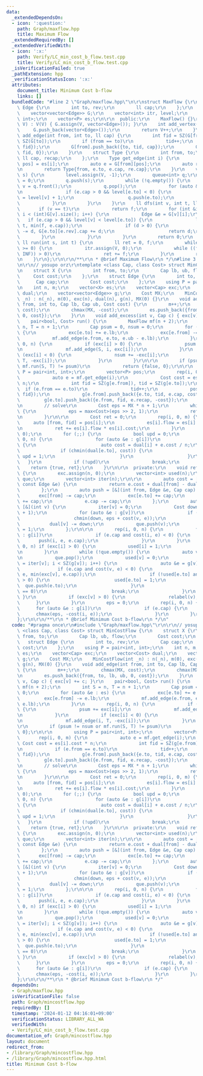 ```yaml
---
data:
  _extendedDependsOn:
  - icon: ':question:'
    path: Graph/maxflow.hpp
    title: Maximum Flow
  _extendedRequiredBy: []
  _extendedVerifiedWith:
  - icon: ':x:'
    path: Verify/LC_min_cost_b_flow.test.cpp
    title: Verify/LC_min_cost_b_flow.test.cpp
  _isVerificationFailed: true
  _pathExtension: hpp
  _verificationStatusIcon: ':x:'
  attributes:
    document_title: Minimum Cost b-flow
    links: []
  bundledCode: "#line 2 \"Graph/maxflow.hpp\"\n\r\nstruct MaxFlow {\r\n    struct\
    \ Edge {\r\n        int to, rev;\r\n        ll cap;\r\n    };\r\n    int V;\r\n\
    \    vector<vector<Edge>> G;\r\n    vector<int> itr, level;\r\n    using P = pair<int,\
    \ int>;\r\n    vector<P> es;\r\n\r\n  public:\r\n    MaxFlow() {}\r\n    MaxFlow(int\
    \ V) : V(V) { G.assign(V, vector<Edge>()); }\r\n    int add_vertex() {\r\n   \
    \     G.push_back(vector<Edge>());\r\n        return V++;\r\n    }\r\n    void\
    \ add_edge(int from, int to, ll cap) {\r\n        int fid = SZ(G[from]), tid =\
    \ SZ(G[to]);\r\n        if (from == to)\r\n            tid++;\r\n        es.push_back({from,\
    \ fid});\r\n        G[from].push_back({to, tid, cap});\r\n        G[to].push_back({from,\
    \ fid, 0});\r\n    }\r\n    struct Type {\r\n        int from, to;\r\n       \
    \ ll cap, recap;\r\n    };\r\n    Type get_edge(int i) {\r\n        auto [from,\
    \ pos] = es[i];\r\n        auto e = G[from][pos];\r\n        auto re = G[e.to][e.rev];\r\
    \n        return Type{from, e.to, e.cap, re.cap};\r\n    }\r\n    void bfs(int\
    \ s) {\r\n        level.assign(V, -1);\r\n        queue<int> q;\r\n        level[s]\
    \ = 0;\r\n        q.push(s);\r\n        while (!q.empty()) {\r\n            int\
    \ v = q.front();\r\n            q.pop();\r\n            for (auto &e : G[v]) {\r\
    \n                if (e.cap > 0 && level[e.to] < 0) {\r\n                    level[e.to]\
    \ = level[v] + 1;\r\n                    q.push(e.to);\r\n                }\r\n\
    \            }\r\n        }\r\n    }\r\n    ll dfs(int v, int t, ll f) {\r\n \
    \       if (v == t)\r\n            return f;\r\n        for (int &i = itr[v];\
    \ i < (int)G[v].size(); i++) {\r\n            Edge &e = G[v][i];\r\n         \
    \   if (e.cap > 0 && level[v] < level[e.to]) {\r\n                ll d = dfs(e.to,\
    \ t, min(f, e.cap));\r\n                if (d > 0) {\r\n                    e.cap\
    \ -= d, G[e.to][e.rev].cap += d;\r\n                    return d;\r\n        \
    \        }\r\n            }\r\n        }\r\n        return 0;\r\n    }\r\n   \
    \ ll run(int s, int t) {\r\n        ll ret = 0, f;\r\n        while (bfs(s), level[t]\
    \ >= 0) {\r\n            itr.assign(V, 0);\r\n            while ((f = dfs(s, t,\
    \ INF)) > 0)\r\n                ret += f;\r\n        }\r\n        return ret;\r\
    \n    }\r\n};\r\n\r\n/**\r\n * @brief Maximum Flow\r\n */\n#line 3 \"Graph/mincostflow.hpp\"\
    \n\r\n// yosupo orz\r\ntemplate <class Cap, class Cost> struct MinCostFlow {\r\
    \n    struct X {\r\n        int from, to;\r\n        Cap lb, ub, flow;\r\n   \
    \     Cost cost;\r\n    };\r\n    struct Edge {\r\n        int to, rev;\r\n  \
    \      Cap cap;\r\n        Cost cost;\r\n    };\r\n    using P = pair<int, int>;\r\
    \n    int n, m;\r\n    vector<X> es;\r\n    vector<Cap> exc;\r\n    vector<Cost>\
    \ dual;\r\n    vector<vector<Edge>> g;\r\n    Cost MX;\r\n    MinCostFlow(int\
    \ _n) : n(_n), m(0), exc(n), dual(n), g(n), MX(0) {}\r\n    void add_edge(int\
    \ from, int to, Cap lb, Cap ub, Cost cost) {\r\n        m++;\r\n        chmax(MX,\
    \ cost);\r\n        chmax(MX, -cost);\r\n        es.push_back({from, to, lb, ub,\
    \ 0, cost});\r\n    }\r\n    void add_excess(int v, Cap c) { exc[v] += c; }\r\n\
    \    pair<bool, Cost> run() {\r\n        MaxFlow mf(n + 2);\r\n        int S =\
    \ n, T = n + 1;\r\n        Cap psum = 0, nsum = 0;\r\n        for (auto &e : es)\
    \ {\r\n            exc[e.to] += e.lb;\r\n            exc[e.from] -= e.lb;\r\n\
    \            mf.add_edge(e.from, e.to, e.ub - e.lb);\r\n        }\r\n        rep(i,\
    \ 0, n) {\r\n            if (exc[i] > 0) {\r\n                psum += exc[i];\r\
    \n                mf.add_edge(S, i, exc[i]);\r\n            }\r\n            if\
    \ (exc[i] < 0) {\r\n                nsum += -exc[i];\r\n                mf.add_edge(i,\
    \ T, -exc[i]);\r\n            }\r\n        }\r\n\r\n        if (psum != nsum or\
    \ mf.run(S, T) != psum)\r\n            return {false, 0};\r\n\r\n        using\
    \ P = pair<int, int>;\r\n        vector<P> pos;\r\n        rep(i, 0, m) {\r\n\
    \            auto e = mf.get_edge(i);\r\n            Cost cost = es[i].cost *\
    \ n;\r\n            int fid = SZ(g[e.from]), tid = SZ(g[e.to]);\r\n          \
    \  if (e.from == e.to)\r\n                tid++;\r\n            pos.push_back({e.from,\
    \ fid});\r\n            g[e.from].push_back({e.to, tid, e.cap, cost});\r\n   \
    \         g[e.to].push_back({e.from, fid, e.recap, -cost});\r\n        }\r\n\r\
    \n        // solve\r\n        Cost eps = MX * n + 1;\r\n        while (eps > 1)\
    \ {\r\n            eps = max<Cost>(eps >> 2, 1);\r\n            refine(eps);\r\
    \n        }\r\n\r\n        Cost ret = 0;\r\n        rep(i, 0, m) {\r\n       \
    \     auto [from, fid] = pos[i];\r\n            es[i].flow = es[i].ub - g[from][fid].cap;\r\
    \n            ret += es[i].flow * es[i].cost;\r\n        }\r\n        dual.assign(n,\
    \ 0);\r\n        for (;;) {\r\n            bool upd = 0;\r\n            rep(i,\
    \ 0, n) {\r\n                for (auto &e : g[i])\r\n                    if (e.cap)\
    \ {\r\n                        auto cost = dual[i] + e.cost / n;\r\n         \
    \               if (chmin(dual[e.to], cost)) {\r\n                           \
    \ upd = 1;\r\n                        }\r\n                    }\r\n         \
    \   }\r\n            if (!upd)\r\n                break;\r\n        }\r\n    \
    \    return {true, ret};\r\n    }\r\n\r\n  private:\r\n    void refine(Cost &eps)\
    \ {\r\n        exc.assign(n, 0);\r\n        vector<int> used(n);\r\n        queue<int>\
    \ que;\r\n        vector<int> iter(n);\r\n\r\n        auto cost = [&](int from,\
    \ const Edge &e) {\r\n            return e.cost + dual[from] - dual[e.to];\r\n\
    \        };\r\n        auto push = [&](int from, Edge &e, Cap cap) {\r\n     \
    \       exc[from] -= cap;\r\n            exc[e.to] += cap;\r\n            g[e.to][e.rev].cap\
    \ += cap;\r\n            e.cap -= cap;\r\n        };\r\n        auto relabel =\
    \ [&](int v) {\r\n            iter[v] = 0;\r\n            Cost down = MX * (n\
    \ + 1);\r\n            for (auto &e : g[v])\r\n                if (e.cap) {\r\n\
    \                    chmin(down, eps + cost(v, e));\r\n                }\r\n \
    \           dual[v] -= down;\r\n            que.push(v);\r\n            used[v]\
    \ = 1;\r\n        };\r\n\r\n        rep(i, 0, n) {\r\n            for (auto &e\
    \ : g[i])\r\n                if (e.cap and cost(i, e) < 0) {\r\n             \
    \       push(i, e, e.cap);\r\n                }\r\n        }\r\n        rep(i,\
    \ 0, n) if (exc[i] > 0) {\r\n            used[i] = 1;\r\n            que.push(i);\r\
    \n        }\r\n        while (!que.empty()) {\r\n            auto v = que.front();\r\
    \n            que.pop();\r\n            used[v] = 0;\r\n            for (int &i\
    \ = iter[v]; i < SZ(g[v]); i++) {\r\n                auto &e = g[v][i];\r\n  \
    \              if (e.cap and cost(v, e) < 0) {\r\n                    push(v,\
    \ e, min(exc[v], e.cap));\r\n                    if (!used[e.to] and exc[e.to]\
    \ > 0) {\r\n                        used[e.to] = 1;\r\n                      \
    \  que.push(e.to);\r\n                    }\r\n                    if (exc[v]\
    \ == 0)\r\n                        break;\r\n                }\r\n           \
    \ }\r\n            if (exc[v] > 0) {\r\n                relabel(v);\r\n      \
    \      }\r\n        }\r\n        eps = 0;\r\n        rep(i, 0, n) {\r\n      \
    \      for (auto &e : g[i])\r\n                if (e.cap) {\r\n              \
    \      chmax(eps, -cost(i, e));\r\n                }\r\n        }\r\n    }\r\n\
    };\r\n\r\n/**\r\n * @brief Minimum Cost b-flow\r\n */\n"
  code: "#pragma once\r\n#include \"Graph/maxflow.hpp\"\r\n\r\n// yosupo orz\r\ntemplate\
    \ <class Cap, class Cost> struct MinCostFlow {\r\n    struct X {\r\n        int\
    \ from, to;\r\n        Cap lb, ub, flow;\r\n        Cost cost;\r\n    };\r\n \
    \   struct Edge {\r\n        int to, rev;\r\n        Cap cap;\r\n        Cost\
    \ cost;\r\n    };\r\n    using P = pair<int, int>;\r\n    int n, m;\r\n    vector<X>\
    \ es;\r\n    vector<Cap> exc;\r\n    vector<Cost> dual;\r\n    vector<vector<Edge>>\
    \ g;\r\n    Cost MX;\r\n    MinCostFlow(int _n) : n(_n), m(0), exc(n), dual(n),\
    \ g(n), MX(0) {}\r\n    void add_edge(int from, int to, Cap lb, Cap ub, Cost cost)\
    \ {\r\n        m++;\r\n        chmax(MX, cost);\r\n        chmax(MX, -cost);\r\
    \n        es.push_back({from, to, lb, ub, 0, cost});\r\n    }\r\n    void add_excess(int\
    \ v, Cap c) { exc[v] += c; }\r\n    pair<bool, Cost> run() {\r\n        MaxFlow\
    \ mf(n + 2);\r\n        int S = n, T = n + 1;\r\n        Cap psum = 0, nsum =\
    \ 0;\r\n        for (auto &e : es) {\r\n            exc[e.to] += e.lb;\r\n   \
    \         exc[e.from] -= e.lb;\r\n            mf.add_edge(e.from, e.to, e.ub -\
    \ e.lb);\r\n        }\r\n        rep(i, 0, n) {\r\n            if (exc[i] > 0)\
    \ {\r\n                psum += exc[i];\r\n                mf.add_edge(S, i, exc[i]);\r\
    \n            }\r\n            if (exc[i] < 0) {\r\n                nsum += -exc[i];\r\
    \n                mf.add_edge(i, T, -exc[i]);\r\n            }\r\n        }\r\n\
    \r\n        if (psum != nsum or mf.run(S, T) != psum)\r\n            return {false,\
    \ 0};\r\n\r\n        using P = pair<int, int>;\r\n        vector<P> pos;\r\n \
    \       rep(i, 0, m) {\r\n            auto e = mf.get_edge(i);\r\n           \
    \ Cost cost = es[i].cost * n;\r\n            int fid = SZ(g[e.from]), tid = SZ(g[e.to]);\r\
    \n            if (e.from == e.to)\r\n                tid++;\r\n            pos.push_back({e.from,\
    \ fid});\r\n            g[e.from].push_back({e.to, tid, e.cap, cost});\r\n   \
    \         g[e.to].push_back({e.from, fid, e.recap, -cost});\r\n        }\r\n\r\
    \n        // solve\r\n        Cost eps = MX * n + 1;\r\n        while (eps > 1)\
    \ {\r\n            eps = max<Cost>(eps >> 2, 1);\r\n            refine(eps);\r\
    \n        }\r\n\r\n        Cost ret = 0;\r\n        rep(i, 0, m) {\r\n       \
    \     auto [from, fid] = pos[i];\r\n            es[i].flow = es[i].ub - g[from][fid].cap;\r\
    \n            ret += es[i].flow * es[i].cost;\r\n        }\r\n        dual.assign(n,\
    \ 0);\r\n        for (;;) {\r\n            bool upd = 0;\r\n            rep(i,\
    \ 0, n) {\r\n                for (auto &e : g[i])\r\n                    if (e.cap)\
    \ {\r\n                        auto cost = dual[i] + e.cost / n;\r\n         \
    \               if (chmin(dual[e.to], cost)) {\r\n                           \
    \ upd = 1;\r\n                        }\r\n                    }\r\n         \
    \   }\r\n            if (!upd)\r\n                break;\r\n        }\r\n    \
    \    return {true, ret};\r\n    }\r\n\r\n  private:\r\n    void refine(Cost &eps)\
    \ {\r\n        exc.assign(n, 0);\r\n        vector<int> used(n);\r\n        queue<int>\
    \ que;\r\n        vector<int> iter(n);\r\n\r\n        auto cost = [&](int from,\
    \ const Edge &e) {\r\n            return e.cost + dual[from] - dual[e.to];\r\n\
    \        };\r\n        auto push = [&](int from, Edge &e, Cap cap) {\r\n     \
    \       exc[from] -= cap;\r\n            exc[e.to] += cap;\r\n            g[e.to][e.rev].cap\
    \ += cap;\r\n            e.cap -= cap;\r\n        };\r\n        auto relabel =\
    \ [&](int v) {\r\n            iter[v] = 0;\r\n            Cost down = MX * (n\
    \ + 1);\r\n            for (auto &e : g[v])\r\n                if (e.cap) {\r\n\
    \                    chmin(down, eps + cost(v, e));\r\n                }\r\n \
    \           dual[v] -= down;\r\n            que.push(v);\r\n            used[v]\
    \ = 1;\r\n        };\r\n\r\n        rep(i, 0, n) {\r\n            for (auto &e\
    \ : g[i])\r\n                if (e.cap and cost(i, e) < 0) {\r\n             \
    \       push(i, e, e.cap);\r\n                }\r\n        }\r\n        rep(i,\
    \ 0, n) if (exc[i] > 0) {\r\n            used[i] = 1;\r\n            que.push(i);\r\
    \n        }\r\n        while (!que.empty()) {\r\n            auto v = que.front();\r\
    \n            que.pop();\r\n            used[v] = 0;\r\n            for (int &i\
    \ = iter[v]; i < SZ(g[v]); i++) {\r\n                auto &e = g[v][i];\r\n  \
    \              if (e.cap and cost(v, e) < 0) {\r\n                    push(v,\
    \ e, min(exc[v], e.cap));\r\n                    if (!used[e.to] and exc[e.to]\
    \ > 0) {\r\n                        used[e.to] = 1;\r\n                      \
    \  que.push(e.to);\r\n                    }\r\n                    if (exc[v]\
    \ == 0)\r\n                        break;\r\n                }\r\n           \
    \ }\r\n            if (exc[v] > 0) {\r\n                relabel(v);\r\n      \
    \      }\r\n        }\r\n        eps = 0;\r\n        rep(i, 0, n) {\r\n      \
    \      for (auto &e : g[i])\r\n                if (e.cap) {\r\n              \
    \      chmax(eps, -cost(i, e));\r\n                }\r\n        }\r\n    }\r\n\
    };\r\n\r\n/**\r\n * @brief Minimum Cost b-flow\r\n */"
  dependsOn:
  - Graph/maxflow.hpp
  isVerificationFile: false
  path: Graph/mincostflow.hpp
  requiredBy: []
  timestamp: '2024-01-12 04:16:01+09:00'
  verificationStatus: LIBRARY_ALL_WA
  verifiedWith:
  - Verify/LC_min_cost_b_flow.test.cpp
documentation_of: Graph/mincostflow.hpp
layout: document
redirect_from:
- /library/Graph/mincostflow.hpp
- /library/Graph/mincostflow.hpp.html
title: Minimum Cost b-flow
---
```

